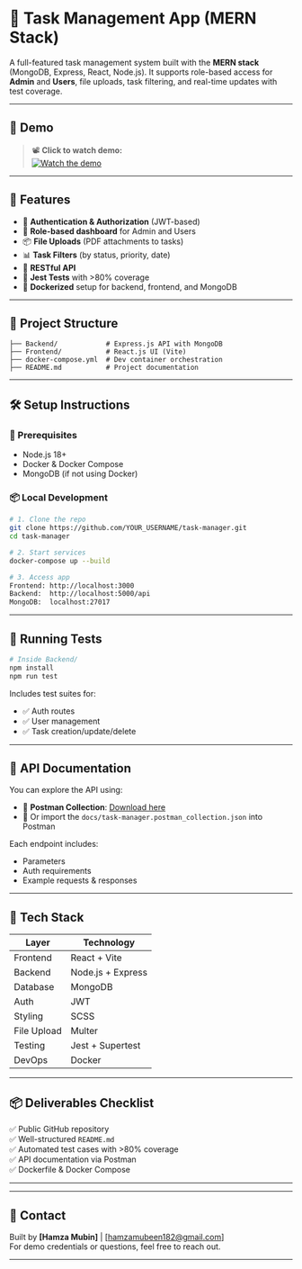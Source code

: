 
# 🧠 Task Management App (MERN Stack)

A full-featured task management system built with the **MERN stack** (MongoDB, Express, React, Node.js). It supports role-based access for **Admin** and **Users**, file uploads, task filtering, and real-time updates with test coverage.

---

## 🎥 Demo

> 📽 **Click to watch demo:**  
[![Watch the demo](https://img.youtube.com/vi/YOUR_VIDEO_ID_HERE/0.jpg)](https://youtu.be/c9FklC5WhZM)



---

## 🚀 Features

- 🔐 **Authentication & Authorization** (JWT-based)
- 👥 **Role-based dashboard** for Admin and Users
- 📦 **File Uploads** (PDF attachments to tasks)
- 📊 **Task Filters** (by status, priority, date)
- 📜 **RESTful API**
- 🧪 **Jest Tests** with >80% coverage
- 🐳 **Dockerized** setup for backend, frontend, and MongoDB

---

## 📁 Project Structure

```
├── Backend/            # Express.js API with MongoDB
├── Frontend/           # React.js UI (Vite)
├── docker-compose.yml  # Dev container orchestration
├── README.md           # Project documentation
```

---

## 🛠 Setup Instructions

### 🔧 Prerequisites
- Node.js 18+
- Docker & Docker Compose
- MongoDB (if not using Docker)

### 📦 Local Development

```bash
# 1. Clone the repo
git clone https://github.com/YOUR_USERNAME/task-manager.git
cd task-manager

# 2. Start services
docker-compose up --build

# 3. Access app
Frontend: http://localhost:3000  
Backend:  http://localhost:5000/api  
MongoDB:  localhost:27017
```

---

## 🧪 Running Tests

```bash
# Inside Backend/
npm install
npm run test
```

Includes test suites for:
- ✅ Auth routes
- ✅ User management
- ✅ Task creation/update/delete

---

## 📄 API Documentation

You can explore the API using:

- 🔸 **Postman Collection**: [Download here](./docs/task-manager.postman_collection.json)
- 🔸 Or import the `docs/task-manager.postman_collection.json` into Postman

Each endpoint includes:
- Parameters
- Auth requirements
- Example requests & responses

---

## 📝 Tech Stack

| Layer       | Technology     |
|-------------|----------------|
| Frontend    | React + Vite   |
| Backend     | Node.js + Express |
| Database    | MongoDB        |
| Auth        | JWT            |
| Styling     | SCSS           |
| File Upload | Multer         |
| Testing     | Jest + Supertest |
| DevOps      | Docker         |

---

## 📦 Deliverables Checklist

✅ Public GitHub repository  
✅ Well-structured `README.md`  
✅ Automated test cases with >80% coverage  
✅ API documentation via Postman  
✅ Dockerfile & Docker Compose  

---


---

## 📧 Contact

Built by **[Hamza Mubin]** | [hamzamubeen182@gmail.com]  
For demo credentials or questions, feel free to reach out.

---

